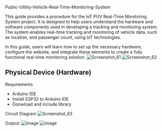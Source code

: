 Public-Utility-Vehicle-Real-Time-Monitoring-System

This guide provides a procedure for the IoT PUV Real-Time Monitoring System project. It is designed to help users understand the hardware and software components used in developing a tracking and monitoring system. The system enables real-time tracking and monitoring of vehicle data, such as location, and passenger count, using IoT technologies. 


In this guide, users will learn how to set up the necessary hardware, configure the website, and integrate these elements to create a fully functional real-time monitoring solution.
![Screenshot_61](https://github.com/user-attachments/assets/1a767af9-51a5-4d13-8d2e-3cedd840f445)
![Screenshot_62](https://github.com/user-attachments/assets/aec43681-4bb9-4ff8-9a3c-9f778b85c983)

## Physical Device (Hardware)
Requirements
- Arduino IDE
- Install ESP32 to Arduino IDE
- Donwload and include library

Circuit Diagram
![Screenshot_63](https://github.com/user-attachments/assets/12042f52-42e2-461e-a2b0-839ed42c20c8)

Output: 
![image](https://github.com/user-attachments/assets/077365ab-2167-48d5-aebb-d6ec2adb9e02)
![image](https://github.com/user-attachments/assets/ec0d1fff-ae2f-460a-b89f-15acbd50e9e0)



